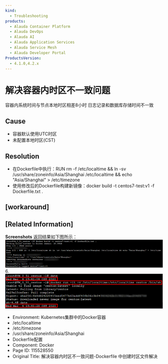 ```yaml
---
kind:
  - Troubleshooting
products:
  - Alauda Container Platform
  - Alauda DevOps
  - Alauda AI
  - Alauda Application Services
  - Alauda Service Mesh
  - Alauda Developer Portal
ProductsVersion:
  - 4.1.0,4.2.x
---
```

<!-- A type of document that involves encountering a fault, diagnosing it, performing root cause analysis, and providing solutions. -->

# 解决容器内时区不一致问题

容器内系统时间与节点本地时区相差8小时 日志记录和数据库存储时间不一致

## Cause
- 容器默认使用UTC时区
- 未配置本地时区(CST)

## Resolution
- 在Dockerfile中执行：RUN rm -f /etc/localtime && ln -sv /usr/share/zoneinfo/Asia/Shanghai /etc/localtime && echo "Asia/Shanghai" > /etc/timezone
- 使用修改后的Dockerfile构建新镜像：docker build -t centos7-test:v1 -f Dockerfile.txt .

## [workaround]

## [Related Information]
**Screenshots**
返回结果如下图所示：![](assets/jie-jue-rong-qi-nei-shi-qu-bu-yi-zhi-wen-ti-dockerfile-zhong-chuang-jian-shi-qu/9e6594183e3f645eb90add73b9b99d50.png)
6. ![](assets/jie-jue-rong-qi-nei-shi-qu-bu-yi-zhi-wen-ti-dockerfile-zhong-chuang-jian-shi-qu/image2022-6-5_12-43-39.png)
- Environment: Kubernetes集群中的Docker容器
- /etc/localtime
- /etc/timezone
- /usr/share/zoneinfo/Asia/Shanghai
- Dockerfile配置
- Component: Docker
- Page ID: 115528550
- Original Title: 解决容器内时区不一致问题-Dockerfile 中创建时区文件解决
